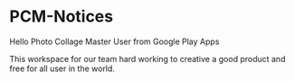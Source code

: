# PCM-Notices

Hello Photo Collage Master User from Google Play Apps

This workspace for our team hard working to creative a good product and free for all user in the world.
